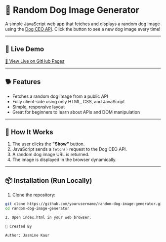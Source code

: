 # 🐶 Random Dog Image Generator

A simple JavaScript web app that fetches and displays a random dog image using the [Dog CEO API](https://dog.ceo/api/breeds/image/random). Click the button to see a new dog image every time!

---

## 🚀 Live Demo

[🔗 View Live on GitHub Pages](https://JasmineKaurVirdi.github.io/random-dog-image-generator/)  

---

## 🐕 Features

- Fetches a random dog image from a public API
- Fully client-side using only HTML, CSS, and JavaScript
- Simple, responsive layout
- Great for beginners to learn about APIs and DOM manipulation

---

## 🧠 How It Works

1. The user clicks the **"Show"** button.
2. JavaScript sends a `fetch()` request to the Dog CEO API.
3. A random dog image URL is returned.
4. The image is displayed in the browser dynamically.

---

## 📦 Installation (Run Locally)

1. Clone the repository:

```bash
git clone https://github.com/yourusername/random-dog-image-generator.git
cd random-dog-image-generator

2. Open index.html in your web browser.

📧 Created By

Author: Jasmine Kaur